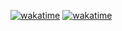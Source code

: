 [![wakatime](https://wakatime.com/badge/user/018d995e-f051-4442-ae23-81212c2498e5/project/018d9960-7401-498a-b273-43bfe7ca2d90.svg)](https://wakatime.com/badge/user/018d995e-f051-4442-ae23-81212c2498e5/project/018d9960-7401-498a-b273-43bfe7ca2d90)
[![wakatime](https://wakatime.com/badge/github/TailsMiles54/Escape-from-City.svg)](https://wakatime.com/badge/github/TailsMiles54/Escape-from-City)
